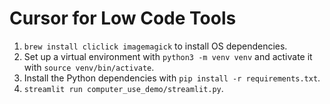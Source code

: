 # Cursor for Low Code Tools

1. `brew install cliclick imagemagick` to install OS dependencies.
2. Set up a virtual environment with `python3 -m venv venv` and activate it with `source venv/bin/activate`.
3. Install the Python dependencies with `pip install -r requirements.txt`.
4. `streamlit run computer_use_demo/streamlit.py`.
